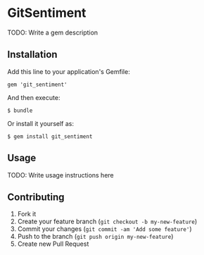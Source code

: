 # GitSentiment

TODO: Write a gem description

## Installation

Add this line to your application's Gemfile:

    gem 'git_sentiment'

And then execute:

    $ bundle

Or install it yourself as:

    $ gem install git_sentiment

## Usage

TODO: Write usage instructions here

## Contributing

1. Fork it
2. Create your feature branch (`git checkout -b my-new-feature`)
3. Commit your changes (`git commit -am 'Add some feature'`)
4. Push to the branch (`git push origin my-new-feature`)
5. Create new Pull Request
